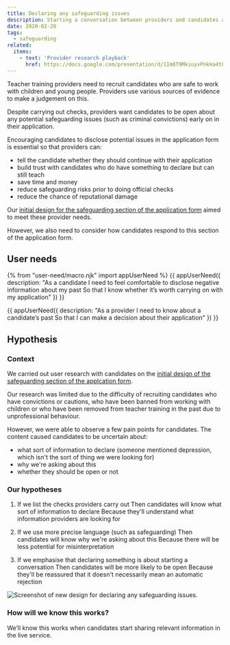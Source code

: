 ```yaml
---
title: Declaring any safeguarding issues
description: Starting a conversation between providers and candidates about safeguarding issues.
date: 2020-02-20
tags:
  - safeguarding
related:
  items:
    - text: 'Provider research playback'
      href: https://docs.google.com/presentation/d/1Im8T9MkiuyvPnkHa4tOeZU9M-Sl_E10Zkv2mrn6lEJY/edit#slide=id.p
---
```


Teacher training providers need to recruit candidates who are safe to work with children and young people. Providers use various sources of evidence to make a judgement on this.

Despite carrying out checks, providers want candidates to be open about any potential safeguarding issues (such as criminal convictions) early on in their application.

Encouraging candidates to disclose potential issues in the application form is essential so that providers can:

- tell the candidate whether they should continue with their application
- build trust with candidates who do have something to declare but can still teach
- save time and money
- reduce safeguarding risks prior to doing official checks
- reduce the chance of reputational damage

Our [initial design for the safeguarding section of the application form](/apply-for-teacher-training/suitability-to-work-with-children#your-suitability-to-work-with-children) aimed to meet these provider needs.

However, we also need to consider how candidates respond to this section of the application form.

## User needs

{% from "user-need/macro.njk" import appUserNeed %}
{{ appUserNeed({
  description: "As a candidate
I need to feel comfortable to disclose negative information about my past
So that I know whether it’s worth carrying on with my application"
}) }}

{{ appUserNeed({
  description: "As a provider
I need to know about a candidate’s past
So that I can make a decision about their application"
}) }}

## Hypothesis

### Context

We carried out user research with candidates on the [initial design of the safeguarding section of the applcation form](/apply-for-teacher-training/suitability-to-work-with-children#your-suitability-to-work-with-children).

Our research was limited due to the difficulty of recruiting candidates who have convictions or cautions, who have been banned from working with children or who have been removed from teacher training in the past due to unprofessional behaviour.

However, we were able to observe a few pain points for candidates. The content caused candidates to be uncertain about:

- what sort of information to declare (someone mentioned depression, which isn't the sort of thing we were looking for)
- why we're asking about this
- whether they should be open or not

### Our hypotheses

1. If we list the checks providers carry out
Then candidates will know what sort of information to declare
Because they'll understand what information providers are looking for

2. If we use more precise language (such as safeguarding)
Then candidates will know why we're asking about this
Because there will be less potential for misinterpretation

3. If we emphasise that declaring something is about starting a conversation
Then candidates will be more likely to be open
Because they'll be reassured that it doesn't necessarily mean an automatic rejection

![Screenshot of new design for declaring any safeguarding issues.](new-design-for-declaring-any-safeguarding-issues.png "New design for declaring any safeguarding issues")

### How will we know this works?

We’ll know this works when candidates start sharing relevant information in the live service.
